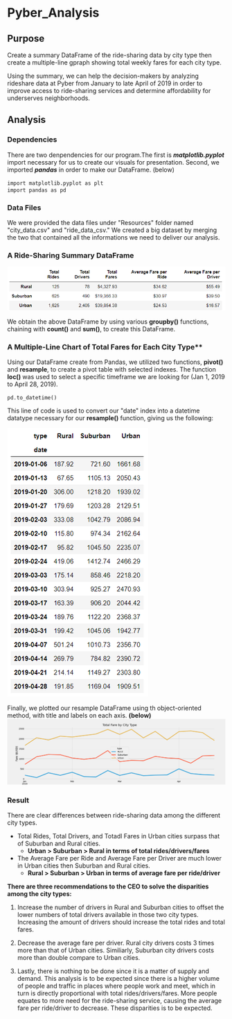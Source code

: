 # Pyber_Analysis
## Purpose
Create a summary DataFrame of the ride-sharing data by city type then create a multiple-line gpraph showing total weekly fares for each city type.

Using the summary, we can help the decision-makers by analyzing rideshare data at Pyber from January to late April of 2019 in order to improve access to ride-sharing services and determine affordability for underserves neighborhoods.



## Analysis
### Dependencies
There are two denpendencies for our program.The first is **_matplotlib.pyplot_** import necessary for us to create our visuals for presentation. Second, we imported **_pandas_** in order to make our DataFrame. (below)

```ipynb:PyBer_Challenge.ipynb[1]
import matplotlib.pyplot as plt
import pandas as pd
```

### Data Files
We were provided the data files under "Resources" folder named "city_data.csv" and "ride_data_csv." We created a big dataset by merging the two that contained all the informations we need to deliver our analysis.


### A Ride-Sharing Summary DataFrame
![](pyber_summary.png)

We obtain the above DataFrame by using various **groupby()** functions, chaining with **count()** and **sum()**, to create this DataFrame.

### A Multiple-Line Chart of Total Fares for Each City Type**
Using our DataFrame create from Pandas, we utilized two functions, **pivot()** and **resample**, to create a pivot table with selected indexes. The function **loc()** was used to select a specific timeframe we are looking for (Jan 1, 2019 to April 28, 2019).


```ipynb:PyBer_Challenge.ipynb[16]
pd.to_datetime()
```
This line of code is used to convert our "date" index into a datetime datatype necessary for our **resample()** function, giving us the following:

![](datetime.png)

Finally, we plotted our resample DataFrame using th object-oriented method, with title and labels on each axis. **(below)**
![](Challenge_fare_summary.png)

### Result
There are clear differences between ride-sharing data among the different city types.
- Total Rides, Total Drivers, and Totadl Fares in Urban cities surpass that of Suburban and Rural cities.
	- **Urban > Suburban > Rural in terms of total rides/drivers/fares**
- The Average Fare per Ride and Average Fare per Driver are much lower in Urban cities then Suburban and Rural cities.
	- **Rural > Suburban > Urban in terms of average fare per ride/driver**



**There are three recommendations to the CEO to solve the disparities among the city types:**
1. Increase the number of drivers in Rural and Suburban cities to offset the lower numbers of total drivers available in those two city types. Increasing the amount of drivers should increase the total rides and total fares.

2. Decrease the average fare per driver. Rural city drivers costs 3 times more than that of Urban cities. Similiarly, Suburban city drivers costs more than double compare to Urban cities.

3. Lastly, there is nothing to be done since it is a matter of supply and demand. This analysis is to be expected since there is a higher volume of people and traffic in places where people work and meet, which in turn is directly proportional with total rides/drivers/fares. More people equates to more need for the ride-sharing service, causing the average fare per ride/driver to decrease. These disparities is to be expected.

